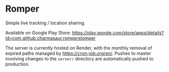 # Romper

Simple live tracking / location sharing.

Available on Google Play Store: https://play.google.com/store/apps/details?id=com.github.charmasaur.romperstomper

The server is currently hosted on Render, with the monthly removal of expired paths managed by
https://cron-job.org/en/. Pushes to master involving changes to the `server/` directory are
automatically pushed to production.
